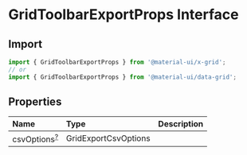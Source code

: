 # GridToolbarExportProps Interface

<p class="description"></p>

## Import

```js
import { GridToolbarExportProps } from '@material-ui/x-grid';
// or
import { GridToolbarExportProps } from '@material-ui/data-grid';
```

## Properties

| Name                                                                                         | Type                                                | Description |
| :------------------------------------------------------------------------------------------- | :-------------------------------------------------- | :---------- |
| <span class="prop-name optional">csvOptions<sup><abbr title="optional">?</abbr></sup></span> | <span class="prop-type">GridExportCsvOptions</span> |             |
